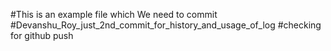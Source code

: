 #This is an example file which We need to commit
#Devanshu_Roy_just_2nd_commit_for_history_and_usage_of_log
#checking for github push
